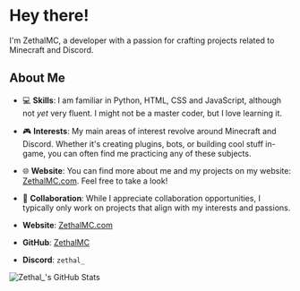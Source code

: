 # Hey there!
I'm ZethalMC, a developer with a passion for crafting projects related to Minecraft and Discord.

## About Me

- 💻 **Skills**: I am familiar in Python, HTML, CSS and JavaScript, although not *yet* very fluent. I might not be a master coder, but I love learning it.
- 🎮 **Interests**: My main areas of interest revolve around Minecraft and Discord. Whether it's creating plugins, bots, or building cool stuff in-game, you can often find me practicing any of these subjects.
- 🌐 **Website**: You can find more about me and my projects on my website: [ZethalMC.com](https://www.zethalmc.com). Feel free to take a look!
- 🤝 **Collaboration**: While I appreciate collaboration opportunities, I typically only work on projects that align with my interests and passions.


- **Website**: [ZethalMC.com](https://www.zethalmc.com)
- **GitHub**: [ZethalMC](https://github.com/ZethalMC)
- **Discord**: `zethal_`

![Zethal_'s GitHub Stats](https://github-readme-stats.vercel.app/api?username=ZethalMC&theme=merko&show_icons=true&hide_border=true&count_private=true)